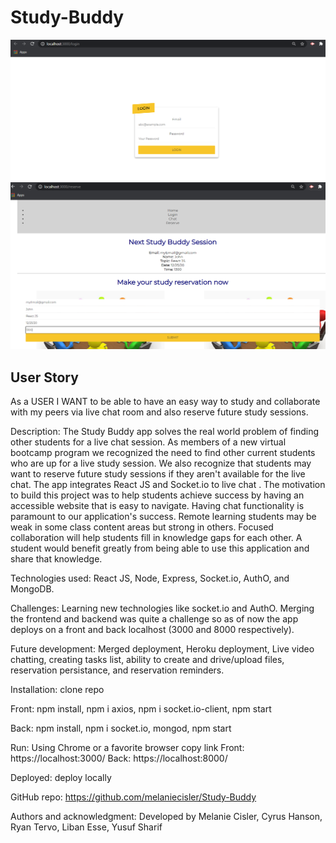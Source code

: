 # Study-Buddy

![](login.png)
![](reserve.png)

## User Story
As a USER
I WANT to be able to have an easy way to study and collaborate with my peers via live chat room and also reserve future study sessions.

Description: The Study Buddy app solves the real world problem of finding other students for a live chat session. As members of a new virtual bootcamp program we recognized the need to find other current students who are up for a live study session. We also recognize that students may want to reserve future study sessions if they aren't available for the live chat. The app integrates React JS and Socket.io to live chat . The  motivation to build this project was to help students achieve success by having an accessible website that is easy to navigate. Having chat functionality is paramount to our application's success. Remote learning students may be weak in some class content areas but strong in others. Focused collaboration will help students fill in knowledge gaps for each other. A student would benefit greatly from being able to use this application and share that knowledge.

Technologies used: React JS, Node, Express, Socket.io, AuthO, and MongoDB. 

Challenges:  Learning new technologies like socket.io and AuthO. Merging the frontend and backend was quite a challenge so as of now the app deploys on a front and back localhost (3000 and 8000 respectively). 

Future development: Merged deployment, Heroku deployment, Live video chatting, creating tasks list, ability to create and drive/upload files, reservation persistance,  and reservation reminders.  

Installation: clone repo

   Front: npm install, npm i axios, npm i socket.io-client, npm start
    
   Back: npm install, npm i socket.io, mongod, npm start
    
Run: Using Chrome or a favorite browser copy link
    Front: https://localhost:3000/ 
    Back: https://localhost:8000/

Deployed: deploy locally 

GitHub repo: https://github.com/melaniecisler/Study-Buddy

Authors and acknowledgment: Developed by Melanie Cisler, Cyrus Hanson, Ryan Tervo, Liban Esse, Yusuf Sharif 
